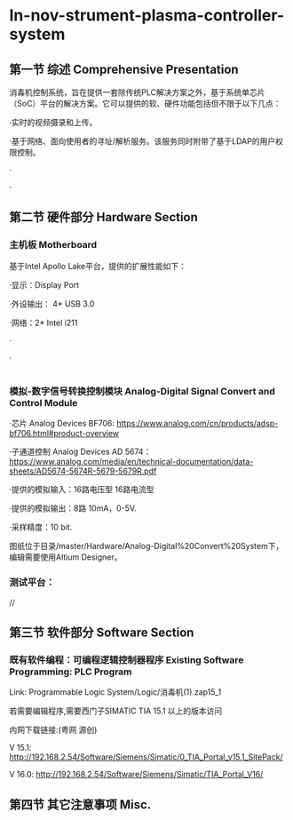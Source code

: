 # In-nov-strument-plasma-controller-system


## 第一节 综述 Comprehensive Presentation

消毒机控制系统，旨在提供一套除传统PLC解决方案之外，基于系统单芯片（SoC）平台的解决方案。它可以提供的软、硬件功能包括但不限于以下几点：

·实时的视频摄录和上传。

·基于网络、面向使用者的寻址/解析服务。该服务同时附带了基于LDAP的用户权限控制。

·

·


## 第二节 硬件部分 Hardware Section

### 主机板 Motherboard

基于Intel Apollo Lake平台，提供的扩展性能如下：

·显示：Display Port

·外设输出： 4* USB 3.0 

·网络：2* Intel i211

·

·

#



### 模拟-数字信号转换控制模块 Analog-Digital Signal Convert and Control Module

·芯片 Analog Devices BF706: https://www.analog.com/cn/products/adsp-bf706.html#product-overview

·子通道控制 Analog Devices AD 5674：https://www.analog.com/media/en/technical-documentation/data-sheets/AD5674-5674R-5679-5679R.pdf

·提供的模拟输入：16路电压型 16路电流型

·提供的模拟输出：8路 10mA，0-5V.

·采样精度：10 bit.

图纸位于目录/master/Hardware/Analog-Digital%20Convert%20System下，编辑需要使用Altium Designer。


### 测试平台：

//



## 第三节 软件部分 Software Section

### 既有软件编程：可编程逻辑控制器程序 Existing Software Programming: PLC Program

Link: Programmable Logic System/Logic/消毒机(1).zap15_1

若需要编辑程序,需要西门子SIMATIC TIA 15.1 以上的版本访问

内网下载链接:(粤网 源创)

V 15.1: http://192.168.2.54/Software/Siemens/Simatic/0_TIA_Portal_v15.1_SitePack/

V 16.0: http://192.168.2.54/Software/Siemens/Simatic/TIA_Portal_V16/







## 第四节 其它注意事项 Misc.




